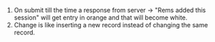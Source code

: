 1. On submit till the time a response from server -> "Rems added this session" will get entry in orange and that will become white.
2. Change is like inserting a new record instead of changing the same record.
